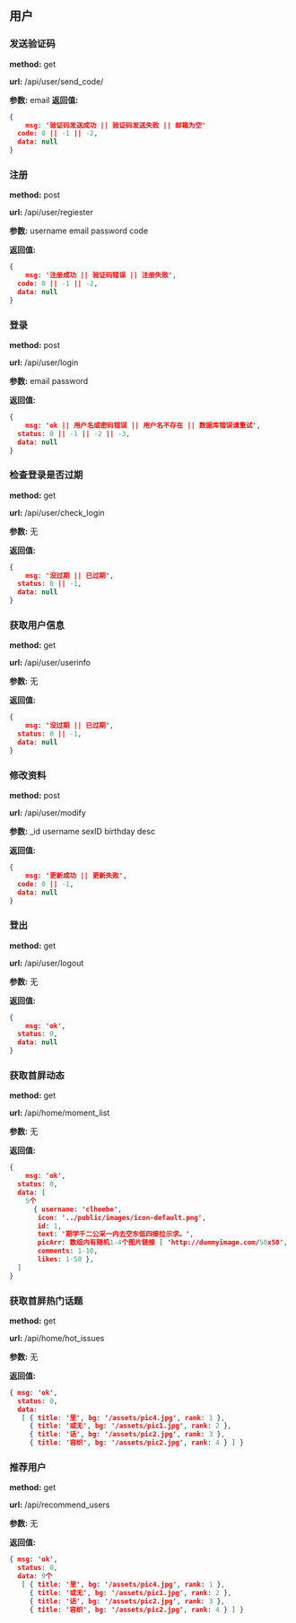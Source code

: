 ## 用户

### 发送验证码

**method:** get

**url:** /api/user/send_code/

**参数:** email
**返回值:**

```json
{
	msg: '验证码发送成功 || 验证码发送失败 || 邮箱为空'
  code: 0 || -1 || -2,
  data: null
}
```



### 注册

**method:** post

**url:** /api/user/regiester

**参数:** username email password  code

**返回值:**

```json
{
	msg: '注册成功 || 验证码错误 || 注册失败',
  code: 0 || -1 || -2,
  data: null
}
```



### 登录

**method:** post

**url:** /api/user/login

**参数:** email password   

**返回值:**

```json
{
	msg: 'ok || 用户名或密码错误 || 用户名不存在 || 数据库错误请重试',
  status: 0 || -1 || -2 || -3,
  data: null
}
```

### 检查登录是否过期

**method:** get

**url:** /api/user/check_login

**参数:** 无

**返回值:**

```json
{
	msg: '没过期 || 已过期',
  status: 0 || -1,
  data: null
}
```

### 获取用户信息

**method:** get

**url:** /api/user/userinfo

**参数:** 无

**返回值:**

```json
{
	msg: '没过期 || 已过期',
  status: 0 || -1,
  data: null
}
```

### 修改资料

**method:** post

**url:** /api/user/modify

**参数:** _id username sexID birthday  desc

**返回值:**

```json
{
	msg: '更新成功 || 更新失败',
  code: 0 || -1,
  data: null
}
```

### 登出

**method:** get

**url:** /api/user/logout

**参数:** 无

**返回值:**

```json
{
	msg: 'ok',
  status: 0,
  data: null
}
```


### 获取首屏动态

**method:** get

**url:** /api/home/moment_list

**参数:** 无

**返回值:**

```json
{
	msg: 'ok',
  status: 0,
  data: [
    5个
      { username: 'clheebe',
       icon: '../public/images/icon-default.png',
       id: 1,
       text: '期学千二公采一内去空东低四接拉示求。',
       picArr: 数组内有随机1-4个图片链接 [ 'http://dummyimage.com/50x50', 'http://dummyimage.com/50x50' ],
       comments: 1-10,
       likes: 1-50 },
  ]
}
```


### 获取首屏热门话题

**method:** get

**url:** /api/home/hot_issues

**参数:** 无

**返回值:**

```json
{ msg: 'ok',
  status: 0,
  data:
   [ { title: '里', bg: '/assets/pic4.jpg', rank: 1 },  
     { title: '或无', bg: '/assets/pic1.jpg', rank: 2 },
     { title: '话', bg: '/assets/pic2.jpg', rank: 3 },  
     { title: '容织', bg: '/assets/pic2.jpg', rank: 4 } ] }
```

### 推荐用户

**method:** get

**url:** /api/recommend_users

**参数:** 无

**返回值:**

```json
{ msg: 'ok',
  status: 0,
  data: 9个
   [ { title: '里', bg: '/assets/pic4.jpg', rank: 1 },  
     { title: '或无', bg: '/assets/pic1.jpg', rank: 2 },
     { title: '话', bg: '/assets/pic2.jpg', rank: 3 },  
     { title: '容织', bg: '/assets/pic2.jpg', rank: 4 } ] }
```